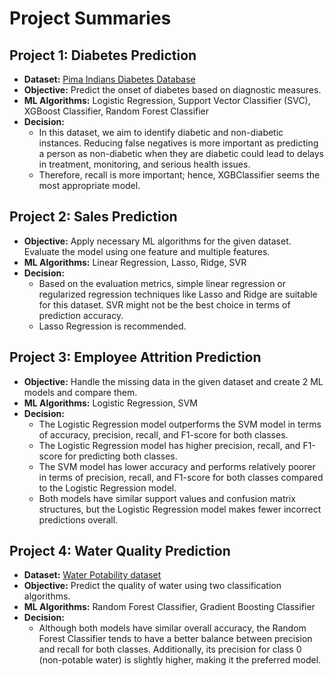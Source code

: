# Project Summaries

## Project 1: Diabetes Prediction
- **Dataset:** [Pima Indians Diabetes Database](https://www.kaggle.com/datasets/uciml/pima-indians-diabetes-database)
- **Objective:** Predict the onset of diabetes based on diagnostic measures.
- **ML Algorithms:** Logistic Regression, Support Vector Classifier (SVC), XGBoost Classifier, Random Forest Classifier
- **Decision:** 
  - In this dataset, we aim to identify diabetic and non-diabetic instances. Reducing false negatives is more important as predicting a person as non-diabetic when they are diabetic could lead to delays in treatment, monitoring, and serious health issues.
  - Therefore, recall is more important; hence, XGBClassifier seems the most appropriate model.

## Project 2: Sales Prediction
- **Objective:** Apply necessary ML algorithms for the given dataset. Evaluate the model using one feature and multiple features.
- **ML Algorithms:** Linear Regression, Lasso, Ridge, SVR
- **Decision:**
  - Based on the evaluation metrics, simple linear regression or regularized regression techniques like Lasso and Ridge are suitable for this dataset. SVR might not be the best choice in terms of prediction accuracy.
  - Lasso Regression is recommended.

## Project 3: Employee Attrition Prediction
- **Objective:** Handle the missing data in the given dataset and create 2 ML models and compare them.
- **ML Algorithms:** Logistic Regression, SVM
- **Decision:**
  - The Logistic Regression model outperforms the SVM model in terms of accuracy, precision, recall, and F1-score for both classes.
  - The Logistic Regression model has higher precision, recall, and F1-score for predicting both classes.
  - The SVM model has lower accuracy and performs relatively poorer in terms of precision, recall, and F1-score for both classes compared to the Logistic Regression model.
  - Both models have similar support values and confusion matrix structures, but the Logistic Regression model makes fewer incorrect predictions overall.

## Project 4: Water Quality Prediction
- **Dataset:** [Water Potability dataset](https://www.kaggle.com/datasets/adityakadiwal/water-potability)
- **Objective:** Predict the quality of water using two classification algorithms.
- **ML Algorithms:** Random Forest Classifier, Gradient Boosting Classifier
- **Decision:**
  - Although both models have similar overall accuracy, the Random Forest Classifier tends to have a better balance between precision and recall for both classes. Additionally, its precision for class 0 (non-potable water) is slightly higher, making it the preferred model.

